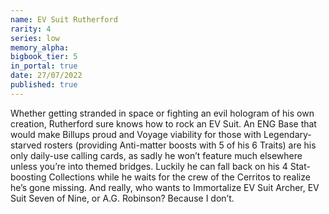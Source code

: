 ```yaml
---
name: EV Suit Rutherford
rarity: 4
series: low
memory_alpha:
bigbook_tier: 5
in_portal: true
date: 27/07/2022
published: true
---
```


Whether getting stranded in space or fighting an evil hologram of his own creation, Rutherford sure knows how to rock an EV Suit. An ENG Base that would make Billups proud and Voyage viability for those with Legendary-starved rosters (providing Anti-matter boosts with 5 of his 6 Traits) are his only daily-use calling cards, as sadly he won’t feature much elsewhere unless you’re into themed bridges. Luckily he can fall back on his 4 Stat-boosting Collections while he waits for the crew of the Cerritos to realize he’s gone missing. And really, who wants to Immortalize EV Suit Archer, EV Suit Seven of Nine, or A.G. Robinson? Because I don’t.
